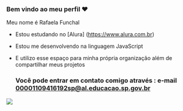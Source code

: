 ### Bem vindo ao meu perfil ❤

Meu nome é Rafaela Funchal

- Estou estudando no [Alura] (https://www.alura.com.br)
- Estou me desenvolvendo na linguagem JavaScript
- E utilizo esse espaço para minha própria organização além de compartilhar meus projetos

   ### Você pode entrar em contato comigo através : e-mail 00001109416192sp@al.educacao.sp.gov.br




![](https://media1.tenor.com/m/fvjaxprCb20AAAAd/bridgerton-kate-sharma.gif) 

